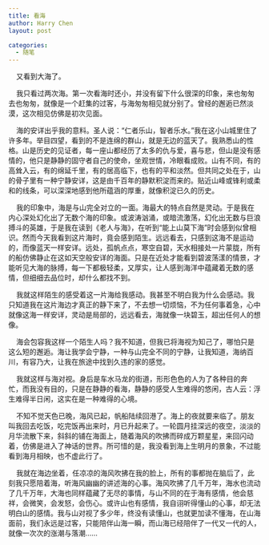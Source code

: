 ```yaml
---
title: 看海
author: Harry Chen
layout: post

categories:
  - 随笔
---
```


    又看到大海了。

    我只看过两次海。第一次看海时还小，并没有留下什么很深的印象，来也匆匆去也匆匆，就像是一个赶集的过客，与海匆匆相见就分别了。曾经的邂逅已然淡漠，这次相见仿佛是初次见面。

    海的安详出乎我的意料。圣人说：“仁者乐山，智者乐水。”我在这小山城里住了许多年。举目四望，看到的不是连绵的群山，就是无边的蓝天了。我熟悉山的性格。山是历史的见证者，每一座山都经历了太多的仇与爱，喜与悲，但山是没有感情的，他只是静静的固守者自己的使命，坐观世情，冷眼看成败。山有不同，有的高耸入云，有的绵延千里，有的居高临下，也有的平和淡然。但共同之处在于，山的骨子里有一种宁静安详，这是由千百年的静默积淀而来的。贴近山峰或锋利或柔和的线条，可以深深地感到他所蕴涵的厚重，就像积淀已久的历史。

    我的印象中，海是与山完全对立的一面。海最大的特点自然是灵动。于是我在内心深处幻化出了无数个海的印象。或波涛汹涌，或暗流激荡，幻化出无数与巨浪搏斗的英雄，于是我在读到《老人与海》，在听到“能上山莫下海”时会感到似曾相识。然而今天我看到这片海时，竟会感到陌生。远远看去，只感到这海不是运动的，而像蓝天一样安详。远处，孤帆点点，寒空自碧，天水相接处一片蒙胧，所有的船仿佛静止在这如天空般安详的海面。只是在近处才能看到碧波荡漾的情景，才能听见大海的脉搏，每一下都极轻柔，又厚实，让人感到海洋中蕴藏着无数的感情，但细细去品位时，却什么都找不到。

    我就这样陌生的感受着这一片海给我感动。我甚至不明白我为什么会感动。我只知道我在这片海边才真正的静下来了，不去想一切烦恼，不为任何事着急，心中就像这海一样安详，灵动是局部的，远远看去，海就像一块碧玉，超出任何人的想像。

    海会包容我这样一个陌生人吗？我不知道，但我已将海视为知己了，哪怕只是这么短的邂逅。海让我学会宁静，一种与山完全不同的宁静，让我知道，海纳百川，有容乃大，让我在旅途中找到久违的家的感觉。

    我就这样与海对视。身后是车水马龙的街道，形形色色的人为了各种目的奔忙，而我没有目的，只是在静静的看海，静静的感受人生难得的悠闲，古人云：浮生难得半日闲，这实在是一种难得的心境。

    不知不觉天色已晚，海风已起，帆船陆续回港了。海上的夜就要来临了。朋友叫我回去吃饭，吃完饭再出来时，月已升起来了。一轮圆月挂深远的夜空，淡淡的月华流散下来，斜斜的铺在海面上，随着海风的吹拂而碎成万颗星星，来回闪动着，仿佛是进入了神话的世界。所可惜的是，我没看到海上生明月的景象，不过能看到海月相映，也不虚此行了。

    我就在海边坐着，任凉凉的海风吹拂在我的脸上，所有的事都抛在脑后了，此刻我只愿陪着海，听海风幽幽的讲述海的心事。海风吹拂了几千万年，海水也流动了几千万年，大海也同样蕴藏了无尽的事情，与山不同的在于海有感情，他会慈祥，会微笑，会发怒，会伤心。或许山也有感情，我自诩听得懂山的心事，却无法明白山的感情。我与山对视了多少年，终没有读懂山，也就更加读不懂海，在山海面前，我们永远是过客，只能陪伴山海一瞬，而山海已经陪伴了一代又一代的人，就像一次次的涨潮与落潮……
